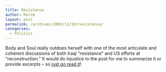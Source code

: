 ```yaml
---
title: Resistance
author: Kerim
layout: post
permalink: /archives/2003/11/10/resistance/
categories:
  - Politics
---
```

Body and Soul really outdoes herself with one of the most articulate and coherent discussions of both Iraqi &#8220;resistance&#8221; and US efforts at &#8220;reconstruction.&#8221; It would do injustice to the post for me to summarize it or provide excerpts &#8211; so <a href="http://bodyandsoul.typepad.com/blog/2003/11/resistance.html" onclick="_gaq.push(['_trackEvent', 'outbound-article', 'http://bodyandsoul.typepad.com/blog/2003/11/resistance.html', 'just go read it']);" >just go read it</a>!

